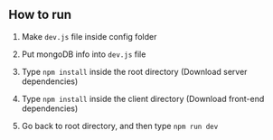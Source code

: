 ## How to run

1. Make `dev.js` file inside config folder

2. Put mongoDB info into `dev.js` file

3. Type `npm install` inside the root directory (Download server dependencies)

4. Type `npm install` inside the client directory (Download front-end dependencies)

5. Go back to root directory, and then type `npm run dev`
